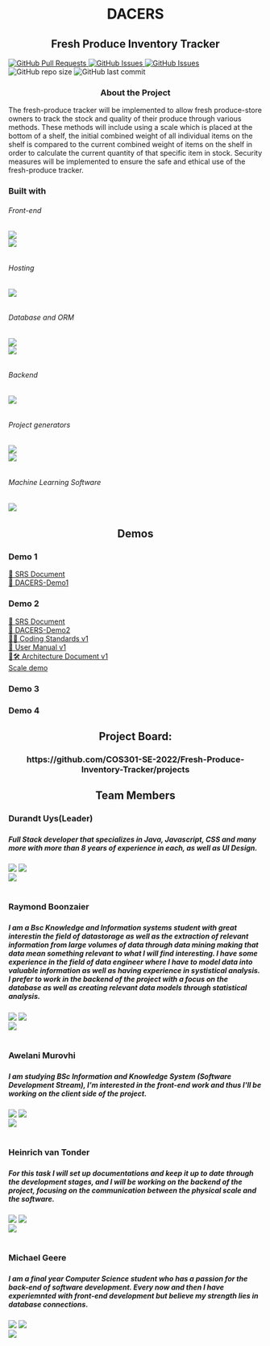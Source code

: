 <h1 align="center">DACERS</h1>
<h2 align="center">Fresh Produce Inventory Tracker</h1>
<div>
  <a href= "https://github.com/COS301-SE-2022/Fresh-Produce-Inventory-Tracker/pulls">
    <img alt="GitHub Pull Requests" src="https://img.shields.io/github/issues-pr/COS301-SE-2022/Fresh-Produce-Inventory-Tracker?style=plastic&logo=appveyor">
  </a>
  <a href = "https://github.com/COS301-SE-2022/Fresh-Produce-Inventory-Tracker/issues">
    <img alt="GitHub Issues" src="https://img.shields.io/github/issues/COS301-SE-2022/Japanese-Writing-Evaluator?style=plastic&logo=appveyor">
  </a>
  <a href = "https://github.com/COS301-SE-2022/Fresh-Produce-Inventory-Tracker/projects/1">
    <img alt="GitHub Issues" src="https://img.shields.io/badge/Project%20Board-3-blue">
  </a>
  <img alt="GitHub repo size" src="https://img.shields.io/github/repo-size/COS301-SE-2022/Fresh-Produce-Inventory-Tracker?style=plastic&logo=appveyor">
  <img alt="GitHub last commit" src="https://img.shields.io/github/last-commit/COS301-SE-2022/Fresh-Produce-Inventory-Tracker?color=orange&style=plastic&logo=appveyor">
</div>

<h3 align="center">About the Project</h2>
The fresh-produce tracker will be implemented to allow fresh produce-store owners to track the stock and quality of their produce through various methods. These methods will include using a scale which is placed at the bottom of a shelf, the initial combined weight of all individual items on the shelf is compared to the current combined weight of items on the shelf in order to calculate the current quantity of that specific item in stock. Security measures will be implemented to ensure the safe and ethical use of the fresh-produce tracker.

<h3>Built with</h3>
<h6>Front-end<h6>
<a alt="react" href="https://angular.io/docs"><img src="https://img.shields.io/badge/react-%2320232a.svg?style=for-the-badge&logo=react&logoColor=%2361DAFB" /> </a><br/>
<a alt="react native" href="https://angular.io/docs"><img src="https://img.shields.io/badge/react_native-%2320232a.svg?style=for-the-badge&logo=react&logoColor=%2361DAFB" /> </a><br/>
<h6>Hosting<h6>
<a alt="aws" href="https://aws.amazon.com/?nc2=h_lg"><img src="https://img.shields.io/badge/AWS-%23FF9900.svg?style=for-the-badge&logo=amazon-aws&logoColor=white" /></a><br/>
  <h6>Database and ORM<h6>
<a alt="postgres" href=""><img src="https://img.shields.io/badge/postgres-%23316192.svg?style=for-the-badge&logo=postgresql&logoColor=white" /></a><br/>
  <a alt="prisma" href=""><img src="https://img.shields.io/badge/Prisma-3982CE?style=for-the-badge&logo=Prisma&logoColor=white" /></a><br/>
 <h6>Backend<h6>
<a alt="nestjs" href=""><img src="https://img.shields.io/badge/nestjs-%23E0234E.svg?style=for-the-badge&logo=nestjs&logoColor=white" /></a><br/>
    <h6>Project generators<h6>
<a alt="nx" href=""><img src="https://img.shields.io/badge/nx-143055?style=for-the-badge&logo=nx&logoColor=white" /></a><br/>
<a alt="npm" href=""><img src="https://img.shields.io/badge/NPM-%23000000.svg?style=for-the-badge&logo=npm&logoColor=white" /></a><br/>
 <h6>Machine Learning Software<h6>
<a alt="tensorflow" href=""><img src="https://img.shields.io/badge/TensorFlow-%23FF6F00.svg?style=for-the-badge&logo=TensorFlow&logoColor=white" /></a><br/>



<h2 align= "center">Demos</h2>
  <h3>Demo 1</h3>
   <a href = "https://github.com/COS301-SE-2022/Fresh-Produce-Inventory-Tracker/wiki/SRS">📄 SRS Document</a><br/>
   <a href = "https://drive.google.com/drive/folders/1PvKoXR9Rqcliww3BFeocqjb0qhR-7TGg?usp=sharing">🎥 DACERS-Demo1</a>
  <h3>Demo 2</h3>
   <a href = "https://github.com/COS301-SE-2022/Fresh-Produce-Inventory-Tracker/wiki/SRS">📄 SRS Document</a><br/>
   <a href = "https://drive.google.com/file/d/1dP383BuVcXxq3V47ui6l2gkRpX6hM4Ab/view?usp=sharing">🎥 DACERS-Demo2</a><br/>
   <a href = "https://docs.google.com/document/d/1EBmBy6F0fTUkgoAgAAajTM0W1cKebukpj3TtG0ciVvA/edit?usp=sharing">👨‍💻 Coding Standards v1</a><br/>
   <a href = "https://docs.google.com/document/d/1rzqz11Qhgux-oirBmiv6R1bgz_fXcVAy5hShhnljRAw/edit?usp=sharing">📄 User Manual v1</a><br/>
   <a href = "https://docs.google.com/document/d/1r01Z9c0Lt6zXYXmW0AJLnbtuJ5kNKB5drntgxAzR274/edit?usp=sharing">👷🛠 Architecture Document v1</a><br/>
   <a href  ="https://drive.google.com/file/d/1-Vug4W3nJhhOccLVoA_ljcki7rfBsimw/view?usp=sharing"> Scale demo</a><br/>
   
  <h3>Demo 3</h3>
  <h3>Demo 4</h3>
  
<h2 align="center">Project Board:</h2>
  <h3 align="center">https://github.com/COS301-SE-2022/Fresh-Produce-Inventory-Tracker/projects</h3>
  
<h2 align="center">Team Members</h2>

<div>
    <h3>Durandt Uys(Leader)<h3>
      <h5>Full Stack developer that specializes in Java, Javascript, CSS and many more with more than 8 years of experience in each, as well as UI Design.</h5>
   <a href="https://www.linkedin.com/in/durandt-uys-97534115a"><img src="https://img.shields.io/badge/LinkedIn-0077B5?style=for-the-badge&logo=linkedin&logoColor=white" /></a>
    <a href="https://github.com/DurandtUys"> <img src="https://img.shields.io/badge/GitHub-100000?style=for-the-badge&logo=github&logoColor=white" /></a><br/>
    <img src="https://github-readme-stats.vercel.app/api?username=DurandtUys" />
</div>
<br/>
<div>
    <h3>Raymond Boonzaier<h3>
      <h5>I am a Bsc Knowledge and Information systems student with great interestin the field of datastorage as well as the extraction of relevant information from large volumes of data through data mining making that data mean something relevant to what I will find interesting. I have some experience in the field of data engineer where I have to model data into valuable information as well as having experience in systistical analysis. I prefer to work in the backend of the project with a focus on the database as well as creating relevant data models through statistical analysis.  </h5>
   <a href="https://www.linkedin.com/in/raymond-boonzaier-7b82bb239"><img src="https://img.shields.io/badge/LinkedIn-0077B5?style=for-the-badge&logo=linkedin&logoColor=white" /></a>
    <a href="https://github.com/Ray-net"> <img src="https://img.shields.io/badge/GitHub-100000?style=for-the-badge&logo=github&logoColor=white" /></a><br/>
    <img src="https://github-readme-stats.vercel.app/api?username=Ray-net" />
</div>
<br/>
<div>
    <h3>Awelani Murovhi<h3>
    <h5>I am studying BSc Information and Knowledge System (Software Development Stream), I'm interested in the front-end work and thus I'll be working on the client side of the project.</h5>
   <a href=""><img src="https://img.shields.io/badge/LinkedIn-0077B5?style=for-the-badge&logo=linkedin&logoColor=white" /></a>
    <a href="https://github.com/u18335412"> <img src="https://img.shields.io/badge/GitHub-100000?style=for-the-badge&logo=github&logoColor=white" /></a><br/>
    <img src="https://github-readme-stats.vercel.app/api?username=u18335412" />
</div>
<br/>
<div>
    <h3>Heinrich van Tonder<h3>
      <h5>For this task I will set up documentations and keep it up to date through the development stages, and I will be working on the backend of the project, focusing on the communication between the physical scale and the software.   </h5>
      <a href="https://www.linkedin.com/in/heinrich-van-tonder-07771623a9"><img src="https://img.shields.io/badge/LinkedIn-0077B5?style=for-the-badge&logo=linkedin&logoColor=white" /></a>
    <a href="https://github.com/PapHein69"> <img src="https://img.shields.io/badge/GitHub-100000?style=for-the-badge&logo=github&logoColor=white" /></a><br/>
    <img src="https://github-readme-stats.vercel.app/api?username=PapHein69" />
</div>
<br/>
<div>
    <h3>Michael Geere<h3>
      <h5>I am a final year Computer Science student who has a passion for the back-end of software development. Every now and then I have experiemnted with front-end development but believe my strength lies in database connections.  </h5>
   <a href="https://www.linkedin.com/in/michael-geere-b8271323a/"><img src="https://img.shields.io/badge/LinkedIn-0077B5?style=for-the-badge&logo=linkedin&logoColor=white" /></a>
    <a href="https://github.com/michaelgeere"> <img src="https://img.shields.io/badge/GitHub-100000?style=for-the-badge&logo=github&logoColor=white" /></a><br/>
    <img src="https://github-readme-stats.vercel.app/api?username=michaelgeere" />
</div>
